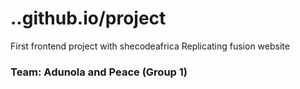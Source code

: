 # ..github.io/project

  First frontend project with shecodeafrica
  Replicating fusion website

### Team: Adunola and Peace (Group 1)
